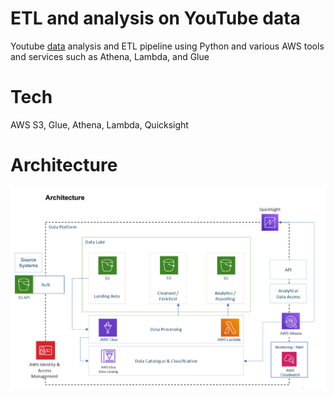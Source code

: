 # ETL and analysis on YouTube data
Youtube [data](https://www.kaggle.com/datasets/datasnaek/youtube-new) analysis and ETL pipeline using Python and various AWS tools and services such as Athena, Lambda, and Glue

# Tech
AWS S3, Glue, Athena, Lambda, Quicksight

# Architecture
![archi](Screenshots/architecture.png)

